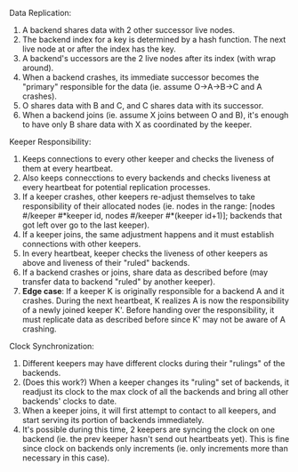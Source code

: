 Data Replication:
1. A backend shares data with 2 other successor live nodes.
2. The backend index for a key is determined by a hash function. The next live node at or after the index has the key.
3. A backend's uccessors are the 2 live nodes after its index (with wrap around).
4. When a backend crashes, its immediate successor becomes the "primary" responsible for the data (ie. assume O->A->B->C and A crashes).
5. O shares data with B and C, and C shares data with its successor.
6. When a backend joins (ie. assume X joins between O and B), it's enough to have only B share data with X as coordinated by the keeper.

Keeper Responsibility:
1. Keeps connections to every other keeper and checks the liveness of them at every heartbeat.
2. Also keeps connecctions to every backends and checks liveness at every heartbeat for potential replication processes.
3. If a keeper crashes, other keepers re-adjust themselves to take responsibility of their allocated nodes (ie. nodes in the range: [nodes #/keeper #\*keeper id, nodes #/keeper #\*(keeper id+1)]; backends that got left over go to the last keeper).
4. If a keeper joins, the same adjustment happens and it must establish connections with other keepers.
5. In every heartbeat, keeper checks the liveness of other keepers as above and liveness of their "ruled" backends.
6. If a backend crashes or joins, share data as described before (may transfer data to backend "ruled" by another keeper).
7. **Edge case**: If a keeper K is originally responsible for a backend A and it crashes. During the next heartbeat, K realizes A is now the responsibility of a newly joined keeper K'. Before handing over the responsibility, it must replicate data as described before since K' may not be aware of A crashing.

Clock Synchronization:
1. Different keepers may have different clocks during their "rulings" of the backends.
2. (Does this work?) When a keeper changes its "ruling" set of backends, it readjust its clock to the max clock of all the backends and bring all other backends' clocks to date.
3. When a keeper joins, it will first attempt to contact to all keepers, and start serving its portion of backends immediately.
4. It's possible during this time, 2 keepers are syncing the clock on one backend (ie. the prev keeper hasn't send out heartbeats yet). This is fine since clock on backends only increments (ie. only increments more than necessary in this case).